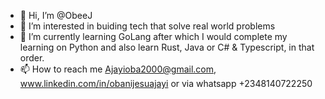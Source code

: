 - 👋 Hi, I’m @ObeeJ
- 👀 I’m interested in buiding tech that solve real world problems 
- 🌱 I’m currently learning GoLang after which I would complete my learning on Python and also learn Rust, Java or C# & Typescript, in that order.
- 📫 How to reach me Ajayioba2000@gmail.com, www.linkedin.com/in/obanijesuajayi or via whatsapp +2348140722250

